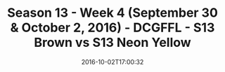 ---
title: Season 13 - Week 4 (September 30 & October 2, 2016) - DCGFFL - S13 Brown vs
  S13 Neon Yellow
teams-score:
- team: _teams/s13-brown.md
  score: 39
- team: _teams/s13-neon-yellow.md
  score: 19
mvp: A. Harvey (Brown); R. Casey (N. Yellow)
game-ball: M. Nocella & T. Rocafort (Brown); L. Marshall (N. Yellow)
season: 13
week: 4
date: '2016-10-02T17:00:32'
pageid: season-13-week-4-september-30-october-2-2016-4812-vs-4821
---